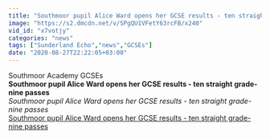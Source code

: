```yaml
---
title: "Southmoor pupil Alice Ward opens her GCSE results - ten straight grade-nine passes"
image: "https://s2.dmcdn.net/v/SPgQU1VFetY63rcFB/x240"
vid_id: "x7votjy"
categories: "news"
tags: ["Sunderland Echo","news","GCSEs"]
date: "2020-08-27T22:22:05+03:00"
---
```

Southmoor Academy GCSEs<br><b>Southmoor pupil Alice Ward opens her GCSE results - ten straight grade-nine passes</b><br> <i>Southmoor pupil Alice Ward opens her GCSE results - ten straight grade-nine passes</i><br> <u>Southmoor pupil Alice Ward opens her GCSE results - ten straight grade-nine passes</u>
